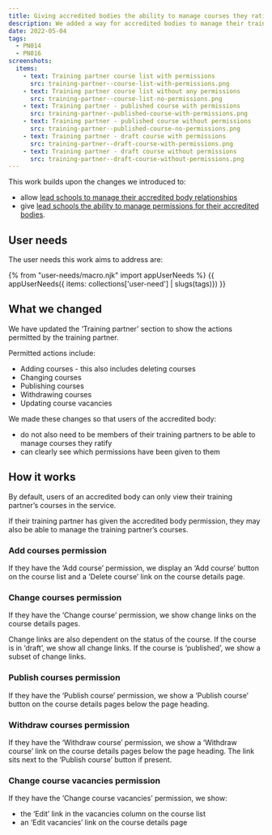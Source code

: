 ```yaml
---
title: Giving accredited bodies the ability to manage courses they ratify
description: We added a way for accredited bodies to manage their training partners’ courses
date: 2022-05-04
tags:
  - PN014
  - PN016
screenshots:
  items:
    - text: Training partner course list with permissions
      src: training-partner--course-list-with-permissions.png
    - text: Training partner course list without any permissions
      src: training-partner--course-list-no-permissions.png
    - text: Training partner - published course with permissions
      src: training-partner--published-course-with-permissions.png
    - text: Training partner - published course without permissions
      src: training-partner--published-course-no-permissions.png
    - text: Training partner - draft course with permissions
      src: training-partner--draft-course-with-permissions.png
    - text: Training partner - draft course without permissions
      src: training-partner--draft-course-without-permissions.png
---
```


This work builds upon the changes we introduced to:

- allow [lead schools to manage their accredited body relationships](/publish-teacher-training-courses/managing-accredited-bodies-if-youre-a-lead-school/)
- give [lead schools the ability to manage permissions for their accredited bodies](/publish-teacher-training-courses/giving-lead-schools-the-ability-to-manage-permissions-for-their-accredited-bodies).

## User needs

The user needs this work aims to address are:

{% from "user-needs/macro.njk" import appUserNeeds %}
{{ appUserNeeds({ items: collections['user-need'] | slugs(tags)}) }}

## What we changed

We have updated the ‘Training partner’ section to show the actions permitted by the training partner.

Permitted actions include:

- Adding courses - this also includes deleting courses
- Changing courses
- Publishing courses
- Withdrawing courses
- Updating course vacancies

We made these changes so that users of the accredited body:

- do not also need to be members of their training partners to be able to manage courses they ratify
- can clearly see which permissions have been given to them

## How it works

By default, users of an accredited body can only view their training partner’s courses in the service.

If their training partner has given the accredited body permission, they may also be able to manage the training partner’s courses.

### Add courses permission

If they have the ‘Add course’ permission, we display an ‘Add course’ button on the course list and a ‘Delete course’ link on the course details page.

### Change courses permission

If they have the ‘Change course’ permission, we show change links on the course details pages.

Change links are also dependent on the status of the course. If the course is in ‘draft’, we show all change links. If the course is ‘published’, we show a subset of change links.

### Publish courses permission

If they have the ‘Publish course’ permission, we show a ‘Publish course’ button on the course details pages below the page heading.

### Withdraw courses permission

If they have the ‘Withdraw course’ permission, we show a ‘Withdraw course’ link on the course details pages below the page heading. The link sits next to the ‘Publish course’ button if present.

### Change course vacancies permission

If they have the ‘Change course vacancies’ permission, we show:

- the ‘Edit’ link in the vacancies column on the course list
- an ‘Edit vacancies’ link on the course details page
